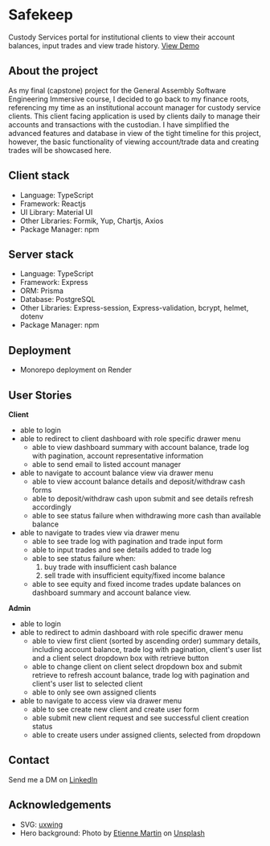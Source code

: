# Safekeep

Custody Services portal for institutional clients to view their account balances, input trades and view trade history.
[View Demo](https://safekeep.onrender.com/)

## About the project

As my final (capstone) project for the General Assembly Software Engineering Immersive course, I decided to go back to my finance roots, referencing my time as an institutional account manager for custody service clients. This client facing application is used by clients daily to manage their accounts and transactions with the custodian. I have simplified the advanced features and database in view of the tight timeline for this project, however, the basic functionality of viewing account/trade data and creating trades will be showcased here.

## Client stack

- Language: TypeScript
- Framework: Reactjs
- UI Library: Material UI
- Other Libraries: Formik, Yup, Chartjs, Axios
- Package Manager: npm

## Server stack

- Language: TypeScript
- Framework: Express
- ORM: Prisma
- Database: PostgreSQL
- Other Libraries: Express-session, Express-validation, bcrypt, helmet, dotenv
- Package Manager: npm

## Deployment

- Monorepo deployment on Render

## User Stories

**Client**

- able to login
- able to redirect to client dashboard with role specific drawer menu
  - able to view dashboard summary with account balance, trade log with pagination, account representative information
  - able to send email to listed account manager
- able to navigate to account balance view via drawer menu
  - able to view account balance details and deposit/withdraw cash forms
  - able to deposit/withdraw cash upon submit and see details refresh accordingly
  - able to see status failure when withdrawing more cash than available balance
- able to navigate to trades view via drawer menu
  - able to see trade log with pagination and trade input form
  - able to input trades and see details added to trade log
  - able to see status failure when:
    1. buy trade with insufficient cash balance
    2. sell trade with insufficient equity/fixed income balance
  - able to see equity and fixed income trades update balances on dashboard summary and account balance view.

**Admin**

- able to login
- able to redirect to admin dashboard with role specific drawer menu
  - able to view first client (sorted by ascending order) summary details, including account balance, trade log with pagination, client's user list and a client select dropdown box with retrieve button
  - able to change client on client select dropdown box and submit retrieve to refresh account balance, trade log with pagination and client's user list to selected client
  - able to only see own assigned clients
- able to navigate to access view via drawer menu
  - able to see create new client and create user form
  - able submit new client request and see successful client creation status
  - able to create users under assigned clients, selected from dropdown

## Contact

Send me a DM on [LinkedIn](https://www.linkedin.com/in/nicholasgtan/)

## Acknowledgements

- SVG: [uxwing](https://uxwing.com/)
- Hero background: Photo by [Etienne Martin](https://unsplash.com/photos/2_K82gx9Uk8) on [Unsplash](https://unsplash.com/)
